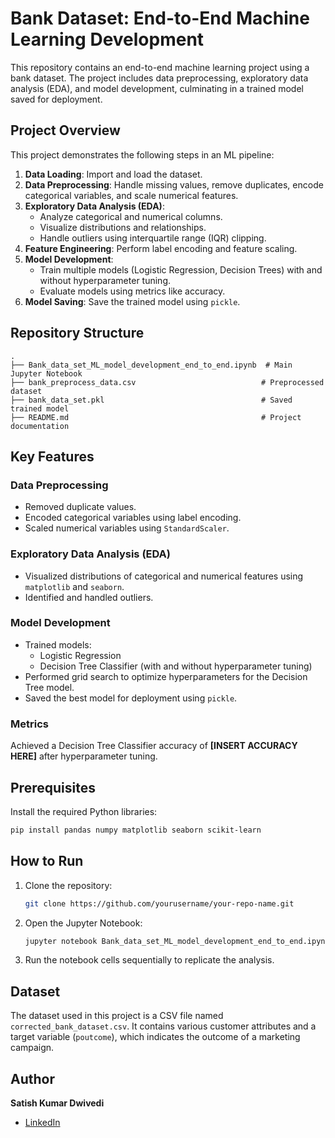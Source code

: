 # Bank Dataset: End-to-End Machine Learning Development

This repository contains an end-to-end machine learning project using a bank dataset. The project includes data preprocessing, exploratory data analysis (EDA), and model development, culminating in a trained model saved for deployment.

## Project Overview

This project demonstrates the following steps in an ML pipeline:

1. **Data Loading**: Import and load the dataset.
2. **Data Preprocessing**: Handle missing values, remove duplicates, encode categorical variables, and scale numerical features.
3. **Exploratory Data Analysis (EDA)**:
   - Analyze categorical and numerical columns.
   - Visualize distributions and relationships.
   - Handle outliers using interquartile range (IQR) clipping.
4. **Feature Engineering**: Perform label encoding and feature scaling.
5. **Model Development**:
   - Train multiple models (Logistic Regression, Decision Trees) with and without hyperparameter tuning.
   - Evaluate models using metrics like accuracy.
6. **Model Saving**: Save the trained model using `pickle`.

## Repository Structure

```
.
├── Bank_data_set_ML_model_development_end_to_end.ipynb  # Main Jupyter Notebook
├── bank_preprocess_data.csv                            # Preprocessed dataset
├── bank_data_set.pkl                                   # Saved trained model
├── README.md                                           # Project documentation
```

## Key Features

### Data Preprocessing

- Removed duplicate values.
- Encoded categorical variables using label encoding.
- Scaled numerical variables using `StandardScaler`.

### Exploratory Data Analysis (EDA)

- Visualized distributions of categorical and numerical features using `matplotlib` and `seaborn`.
- Identified and handled outliers.

### Model Development

- Trained models:
  - Logistic Regression
  - Decision Tree Classifier (with and without hyperparameter tuning)
- Performed grid search to optimize hyperparameters for the Decision Tree model.
- Saved the best model for deployment using `pickle`.

### Metrics

Achieved a Decision Tree Classifier accuracy of **[INSERT ACCURACY HERE]** after hyperparameter tuning.

## Prerequisites

Install the required Python libraries:

```bash
pip install pandas numpy matplotlib seaborn scikit-learn
```

## How to Run

1. Clone the repository:
   ```bash
   git clone https://github.com/yourusername/your-repo-name.git
   ```
2. Open the Jupyter Notebook:
   ```bash
   jupyter notebook Bank_data_set_ML_model_development_end_to_end.ipynb
   ```
3. Run the notebook cells sequentially to replicate the analysis.

## Dataset

The dataset used in this project is a CSV file named `corrected_bank_dataset.csv`. It contains various customer attributes and a target variable (`poutcome`), which indicates the outcome of a marketing campaign.

## Author

**Satish Kumar Dwivedi**  
- [LinkedIn](https://www.linkedin.com/in/satish-dwivedi-1291b1227)
